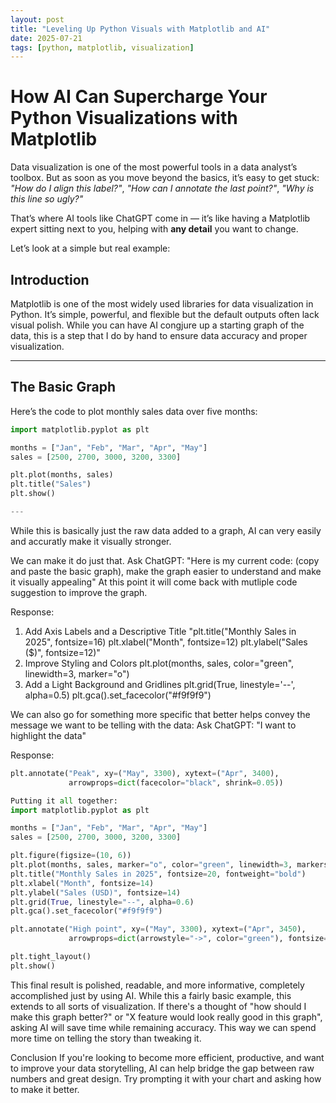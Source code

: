 ```yaml
---
layout: post
title: "Leveling Up Python Visuals with Matplotlib and AI"
date: 2025-07-21
tags: [python, matplotlib, visualization]
---
```


# How AI Can Supercharge Your Python Visualizations with Matplotlib

Data visualization is one of the most powerful tools in a data analyst’s toolbox. But as soon as you move beyond the basics, it’s easy to get stuck:  
*"How do I align this label?"*, *"How can I annotate the last point?"*, *"Why is this line so ugly?"*

That’s where AI tools like ChatGPT come in — it’s like having a Matplotlib expert sitting next to you, helping with **any detail** you want to change.

Let’s look at a simple but real example:

## Introduction

Matplotlib is one of the most widely used libraries for data visualization in Python. It’s simple, powerful, and flexible but the default outputs often lack visual polish. While you can have AI congjure up a starting graph of the data, this is a step that I do by hand to ensure data accuracy and proper visualization.  

---

## The Basic Graph

Here’s the code to plot monthly sales data over five months:

```python
import matplotlib.pyplot as plt

months = ["Jan", "Feb", "Mar", "Apr", "May"]
sales = [2500, 2700, 3000, 3200, 3300]

plt.plot(months, sales)
plt.title("Sales")
plt.show()

---
```
While this is basically just the raw data added to a graph, AI can very easily and accuratly make it visually stronger.

We can make it do just that.
Ask ChatGPT: "Here is my current code: (copy and paste the basic graph), make the graph easier to understand and make it visually appealing"
At this point it will come back with mutliple code suggestion to improve the graph.

Response:
1. Add Axis Labels and a Descriptive Title
"plt.title("Monthly Sales in 2025", fontsize=16)
plt.xlabel("Month", fontsize=12)
plt.ylabel("Sales ($)", fontsize=12)"
2. Improve Styling and Colors
plt.plot(months, sales, color="green", linewidth=3, marker="o")
3. Add a Light Background and Gridlines
plt.grid(True, linestyle='--', alpha=0.5)
plt.gca().set_facecolor("#f9f9f9")

We can also go for something more specific that better helps convey the message we want to be telling with the data:
Ask ChatGPT: "I want to highlight the data"

Response:
```python
plt.annotate("Peak", xy=("May", 3300), xytext=("Apr", 3400),
             arrowprops=dict(facecolor="black", shrink=0.05))

Putting it all together: 
import matplotlib.pyplot as plt

months = ["Jan", "Feb", "Mar", "Apr", "May"]
sales = [2500, 2700, 3000, 3200, 3300]

plt.figure(figsize=(10, 6))
plt.plot(months, sales, marker="o", color="green", linewidth=3, markersize=8)
plt.title("Monthly Sales in 2025", fontsize=20, fontweight="bold")
plt.xlabel("Month", fontsize=14)
plt.ylabel("Sales (USD)", fontsize=14)
plt.grid(True, linestyle="--", alpha=0.6)
plt.gca().set_facecolor("#f9f9f9")

plt.annotate("High point", xy=("May", 3300), xytext=("Apr", 3450),
             arrowprops=dict(arrowstyle="->", color="green"), fontsize=12, color="green")

plt.tight_layout()
plt.show()
```

This final result is polished, readable, and more informative, completely accomplished just by using AI. While this a fairly basic example, this extends to all sorts of visualization. If there's a thought of "how should I make this graph better?" or "X feature would look really good in this graph", asking AI will save time while remaining accuracy. This way we can spend more time on telling the story than tweaking it.

Conclusion
If you're looking to become more efficient, productive, and want to improve your data storytelling, AI can help bridge the gap between raw numbers and great design. Try prompting it with your chart and asking how to make it better.
